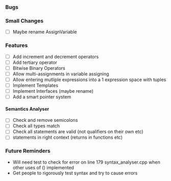 ### Bugs

### Small Changes

-   [ ] Maybe rename AssignVariable

### Features

-   [ ] Add increment and decrement operators
-   [ ] Add tertiary operator
-   [ ] Bitwise Binary Operators
-   [ ] Allow multi-assignments in variable assigning
-   [ ] Allow entering mutliple expressions into a 1 expression space with tuples
-   [ ] Implement Templates
-   [ ] Implement Interfaces (maybe rename)
-   [ ] Add a smart pointer system

#### Semantics Analyser

-   [ ] Check and remove semicolons
-   [ ] Check all types match
-   [ ] Check all statements are valid (not qualifiers on their own etc)
-   [ ] statements in right context (returns in functions etc)

### Future Reminders

-   Will need test to check for error on line 179 syntax_analyser.cpp when other uses of () implemented
-   Get people to rigorously test syntax and try to cause errors

